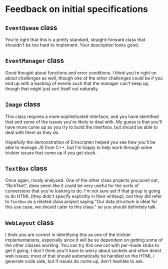 # Feedback on initial specifications

## `EventQueue` class

You're right that this is a pretty standard, straight-forward class that shouldn't be too hard to implement. Your
description looks good.

## `EventManager` class

Good thought about functions and error conditions. I think you're right on about challenges as well, though one of the
other challenges could be if you end up with a backlog of events such that the manager can't keep up, though that might
just sort itself out naturally.

## `Image` class

This class requires a more sophisticated interface, and you have identified that and some of the issues you're likely to
deal with. My guess is that you'll have more come up as you try to build the interface, but should be able to deal with
them as they do.

Hopefully the demonstration of Emscripten helped you see how you'll be able to manage JS from C++, but I'm happy to help
work through some trickier issues that come up if you get stuck.

## `TextBox` class

Once again, nicely analyzed. One of the other class projects you point out, "RichText", does seem like it could be very
useful for the sorts of conversions that you're looking to do. I'm not sure yet if that group is going to do HTML (they
didn't specify explicitly in their writeup), but they did refer to `TextBox` as a related class project saying "Our data
structure is ideal for this use case, we should cater to this class." so you should definitely talk.

## `WebLayout` class

I think you are correct in identifying this as one of the trickier implementations, especially since it will be so
dependent on getting some of the other classes working. You can try this one out with per-made stubs to get it going. I
don't think you'll have to worry about sockets and other direct web issues; most of that should automatically be handled
on the HTML / generate code side, but if issues do come up, don't hesitate to ask.
